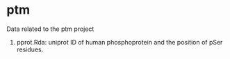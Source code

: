 # ptm
Data related to the ptm project

1. pprot.Rda: uniprot ID of human phosphoprotein and the position of pSer residues.
